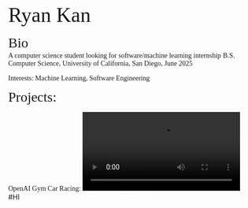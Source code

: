<span style="font-family:Times New Roman; font-size:3em;">Ryan Kan </span>
<br>
<br>
<span style="font-family:Times New Roman; font-size:2em;">Bio </span>
<br>
<span style="font-family:Times New Roman; font-size:1em;">A computer science student looking for software/machine learning internship</span>
<span style="font-family:Times New Roman; font-size:1em;">B.S. Computer Science, University of California, San Diego, June 2025</span>
<br>

<span style="font-family:Times New Roman; font-size:1em;">Interests: Machine Learning, Software Engineering</span>

<span style="font-family:Times New Roman; font-size:2em;">Projects: </span> 


<span style="font-family:Times New Roman; font-size:1em;">OpenAI Gym Car Racing: </span> 
<video width="320" heigh = "320" controls> 
    <source src = "car_racing.mp4" type="video/mp4">
</video>
<br>
#HI
